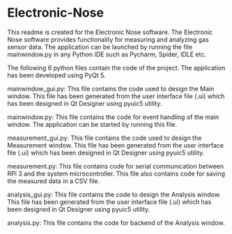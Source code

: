 # Electronic-Nose

This readme is created for the Electronic Nose software. The Electronic Nose software provides functionality for measuring and analyzing gas sensor data.
The application can be launched by running the file mainwindow.py in any Python IDE such as Pycharm, Spider, IDLE etc.

The following 6 python files contain the code of the project. The application has been developed using PyQt 5.

mainwindow_gui.py: This file contains the code used to design the Main window. This file has been generated from the user interface file (.ui) which has been designed in Qt Designer using pyuic5 utility.

mainwindow.py: This file contains the code for event handling of the main window. The application can be started by running this file.

measurement_gui.py: This file contains the code used to design the Measurement window. This file has been generated from the user interface file (.ui) which has been designed in Qt Designer using pyuic5 utility.

measurement.py: This file contains code for serial communication between RPi 3 and the system microcontroller. This file also contains code for saving the measured data in a CSV file.

analysis_gui.py: This file contains the code to design the Analysis window. This file has been generated from the user interface file (.ui) which has been designed in Qt Designer using pyuic5 utility.

analysis.py: This file contains the code for backend of the Analysis window.
